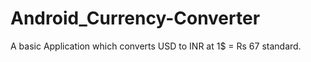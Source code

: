 # Android_Currency-Converter

A basic Application which converts USD to INR at 1$ = Rs 67 standard.

